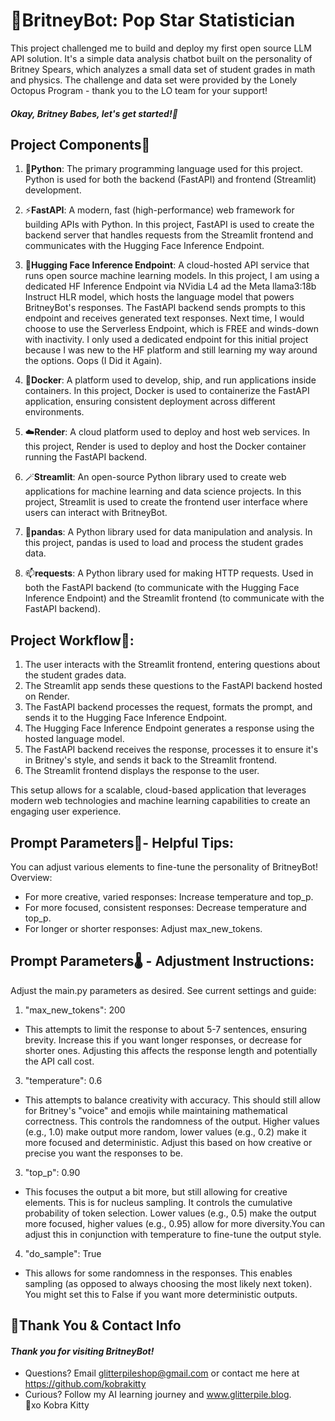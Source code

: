 # 💃BritneyBot: Pop Star Statistician

This project challenged me to build and deploy my first open source LLM API solution. It's a simple data analysis chatbot built on the personality of Britney Spears, which analyzes a small data set of student grades in math and physics. The challenge and data set were provided by the Lonely Octopus Program - thank you to the LO team for your support!

#### <i>Okay, Britney Babes, let's get started!💃</i>

## Project Components🎤

1. 🐍**Python**: The primary programming language used for this project. Python is used for both the backend (FastAPI) and frontend (Streamlit) development.

2. ⚡**FastAPI**: A modern, fast (high-performance) web framework for building APIs with Python. In this project, FastAPI is used to create the backend server that handles requests from the Streamlit frontend and communicates with the Hugging Face Inference Endpoint.

3. 🤗**Hugging Face Inference Endpoint**: A cloud-hosted API service that runs open source machine learning models. In this project, I am using a dedicated HF Inference Endpoint via NVidia L4 ad the Meta llama3:18b Instruct HLR model, which hosts the language model that powers BritneyBot's responses. The FastAPI backend sends prompts to this endpoint and receives generated text responses. Next time, I would choose to use the Serverless Endpoint, which is FREE and winds-down with inactivity. I only used a dedicated endpoint for this initial project because I was new to the HF platform and still learning my way around the options. Oops (I Did it Again).

4. 🐳**Docker**: A platform used to develop, ship, and run applications inside containers. In this project, Docker is used to containerize the FastAPI application, ensuring consistent deployment across different environments.

5. ☁️**Render**: A cloud platform used to deploy and host web services. In this project, Render is used to deploy and host the Docker container running the FastAPI backend.

6.  🪄**Streamlit**: An open-source Python library used to create web applications for machine learning and data science projects. In this project, Streamlit is used to create the frontend user interface where users can interact with BritneyBot.

7. 🐼**pandas**: A Python library used for data manipulation and analysis. In this project, pandas is used to load and process the student grades data.

8. 📫**requests**: A Python library used for making HTTP requests. Used in both the FastAPI backend (to communicate with the Hugging Face Inference Endpoint) and the Streamlit frontend (to communicate with the FastAPI backend).

## Project Workflow💖:

1. The user interacts with the Streamlit frontend, entering questions about the student grades data.
2. The Streamlit app sends these questions to the FastAPI backend hosted on Render.
3. The FastAPI backend processes the request, formats the prompt, and sends it to the Hugging Face Inference Endpoint.
4. The Hugging Face Inference Endpoint generates a response using the hosted language model.
5. The FastAPI backend receives the response, processes it to ensure it's in Britney's style, and sends it back to the Streamlit frontend.
6. The Streamlit frontend displays the response to the user.

This setup allows for a scalable, cloud-based application that leverages modern web technologies and machine learning capabilities to create an engaging user experience. 

## Prompt Parameters🎨- Helpful Tips:
You can adjust various elements to fine-tune the personality of BritneyBot!
Overview:
- For more creative, varied responses: Increase temperature and top_p.
- For more focused, consistent responses: Decrease temperature and top_p.
- For longer or shorter responses: Adjust max_new_tokens.

## Prompt Parameters🌡️ - Adjustment Instructions: 
Adjust the main.py parameters as desired. See current settings and guide:
1. "max_new_tokens": 200
- This attempts to limit the response to about 5-7 sentences, ensuring brevity. Increase this if you want longer responses, or decrease for shorter ones. Adjusting this affects the response length and potentially the API call cost.
3. "temperature": 0.6
- This attempts to balance creativity with accuracy. This should still allow for Britney's "voice" and emojis while maintaining mathematical correctness. This controls the randomness of the output. Higher values (e.g., 1.0) make output more random, lower values (e.g., 0.2) make it more focused and deterministic. Adjust this based on how creative or precise you want the responses to be.
3. "top_p": 0.90
- This focuses the output a bit more, but still allowing for creative elements. This is for nucleus sampling. It controls the cumulative probability of token selection. Lower values (e.g., 0.5) make the output more focused, higher values (e.g., 0.95) allow for more diversity.You can adjust this in conjunction with temperature to fine-tune the output style.
4. "do_sample": True 
- This allows for some randomness in the responses. This enables sampling (as opposed to always choosing the most likely next token). You might set this to False if you want more deterministic outputs.

## 💌Thank You & Contact Info
#### <i>Thank you for visiting BritneyBot!</i>
- Questions? Email glitterpileshop@gmail.com or contact me here at https://github.com/kobrakitty
- Curious? Follow my AI learning journey and www.glitterpile.blog.
<br>🥰xo Kobra Kitty</br>
